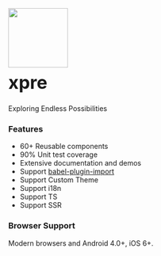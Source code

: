<div class="card">
  <div class="x-doc-intro">
    <img class="x-doc-intro__logo" style="width: 120px; height: 120px; box-shadow: none;" src="https://recruitment-hoook.oss-cn-beijing.aliyuncs.com/logo.png">
    <h2 style="margin: 0; font-size: 36px; line-height: 60px;">xpre</h2>
    <p>Exploring Endless Possibilities</p>
  </div>
</div>

### Features

* 60+ Reusable components
* 90% Unit test coverage
* Extensive documentation and demos
* Support [babel-plugin-import](https://github.com/ant-design/babel-plugin-import)
* Support Custom Theme
* Support i18n
* Support TS
* Support SSR


### Browser Support

Modern browsers and Android 4.0+, iOS 6+.
